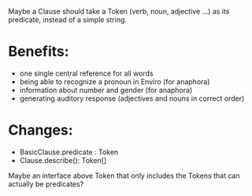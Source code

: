 Maybe a Clause should take a Token (verb, noun, adjective ...) as its predicate, instead of a simple string.

# Benefits:

* 	one single central reference for all words
* 	being able to recognize a pronoun in Enviro (for anaphora)
* 	information about number and gender (for anaphora)
* 	generating auditory response (adjectives and nouns in correct order)

	
# Changes:

*   BasicClause.predicate : Token
*   Clause.describe(): Token[]

Maybe an interface above Token that only includes the Tokens that can actually be predicates?